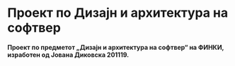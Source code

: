 # Проект по Дизајн и архитектура на софтвер
**Проект по предметот „Дизајн и архитектура на софтвер“ на ФИНКИ, изработен од Јована Диковска 201119.**

